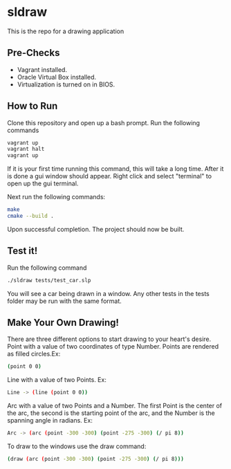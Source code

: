 # sldraw
This is the repo for a drawing application

## Pre-Checks
- Vagrant installed.
- Oracle Virtual Box installed.
- Virtualization is turned on in BIOS.

## How to Run
Clone this repository and open up a bash prompt.
Run the following commands
```sh
vagrant up
vagrant halt
vagrant up
```
If it is your first time running this command, this will take a long time. After it is done a gui window should appear. Right click and select "terminal" to open up the gui terminal.

Next run the following commands:
```sh
make
cmake --build .
```
Upon successful completion. The project should now be built.

## Test it!
Run the following command
```sh
./sldraw tests/test_car.slp
```
You will see a car being drawn in a window. Any other tests in the tests folder may be run with the same format.

## Make Your Own Drawing!
There are three different options to start drawing to your heart's desire.
Point with  a  value  of  two  coordinates  of  type  Number.  Points  are rendered as filled circles.Ex:
```sh
(point 0 0)
```
Line with a value of two Points.
Ex: 
```sh 
Line -> (line (point 0 0))
```
Arc with a value of two Points and a Number. The first Point is the center  of  the  arc,  the  second  is  the  starting  point  of  the  arc,  and  the  Number  is  the spanning angle in radians. Ex:
```sh
Arc -> (arc (point -300 -300) (point -275 -300) (/ pi 8))
```

To draw to the windows use the draw command:
```sh
(draw (arc (point -300 -300) (point -275 -300) (/ pi 8)))
```